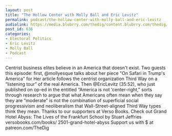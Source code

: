 ```yaml
---
layout: post
title: "The Hollow Center with Molly Ball and Eric Levitz"
permalink: podcast/the-hollow-center-with-molly-ball-and-eric-levitz
audiolink: https://media.blubrry.com/thedig/content.blubrry.com/thedig/The_Dig_-_EP_65_-_Ball-Levitz.mp3
post_id: 636
categories: 
- Electoral Politics
- Eric Levitz
- Molly Ball
- Podcast
---
```


Centrist business elites believe in an America that doesn't exist. Two guests this episode: first, @mollyesque talks about her piece "On Safari in Trump's America" for 
 Her article follows the centrist organization Third Way on a “listening tour” of the real America. Then @EricLevitz (35:52), who just published on op-ed in the 
 entitled “America is not ‘center-right," sorts through research to argue that what Americans often mean when they say they are “moderate” is not the combination of superficial social progressivism and neoliberalism that Wall-Street-aligned Third Way types think they mean. Thanks to our supporters at Verso Books. Check out Grand Hotel Abyss: The Lives of the Frankfurt School by Stuart Jeffries versobooks.com/books/
2501-grand-hotel-abyss Support us with $ at patreon.com/TheDig